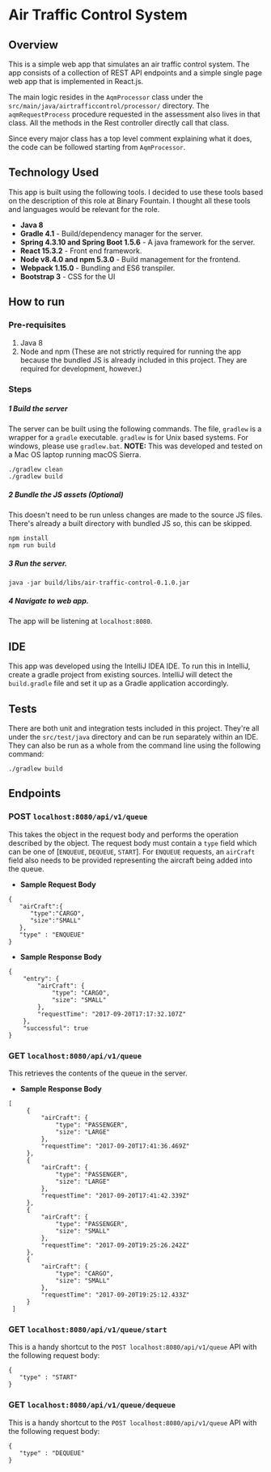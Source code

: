 # Air Traffic Control System
## Overview

This is a simple web app that simulates an air traffic control system. The app consists of a collection of REST API endpoints and a simple single page web app that is implemented in React.js.

The main logic resides in the `AqmProcessor` class under the `src/main/java/airtrafficcontrol/processor/` directory. The `aqmRequestProcess` procedure requested in the assessment also lives in that class. All the  methods in the Rest controller directly call that class. 

Since every major class has a top level comment explaining what it does, the code can be followed starting from `AqmProcessor`. 

## Technology Used

This app is built using the following tools. I decided to use these tools based on the description of this role at Binary Fountain. I thought all these tools and languages would be relevant for the role.
- **Java 8**
- **Gradle 4.1** - Build/dependency manager for the server.
- **Spring 4.3.10 and Spring Boot 1.5.6** - A java framework for the server.
- **React 15.3.2** - Front end framework.
- **Node v8.4.0 and npm 5.3.0** - Build management for the frontend.
- **Webpack 1.15.0** - Bundling and ES6 transpiler.
- **Bootstrap 3** - CSS for the UI

## How to run

### Pre-requisites
1. Java 8
2. Node and npm (These are not strictly required for running the app because the bundled JS is already included in this project. They are required for development, however.)

### Steps
##### 1 Build the server

The server can be built using the following commands. The file, `gradlew` is a wrapper for a `gradle` executable. `gradlew` is for Unix based systems. For windows, please use `gradlew.bat`. **NOTE:** This was developed and tested on a Mac OS laptop running macOS Sierra.

```
./gradlew clean
./gradlew build
```

##### 2 Bundle the JS assets (Optional)

This doesn't need to be run unless changes are made to the source JS files. There's already a built directory with bundled JS so, this can be skipped.

```
npm install
npm run build
```

##### 3 Run the server.


```
java -jar build/libs/air-traffic-control-0.1.0.jar
```

##### 4 Navigate to web app.

The app will be listening at `localhost:8080`.

## IDE

This app was developed using the IntelliJ IDEA IDE. To run this in IntelliJ, create a gradle project from existing sources. IntelliJ will detect the `build.gradle` file and set it up as a Gradle application accordingly.

## Tests

There are both unit and integration tests included in this project. They're all under the `src/test/java` directory and can be run separately within an IDE. They can also be run as a whole from the command line using the following command:
```$xslt
./gradlew build
```

## Endpoints

### POST `localhost:8080/api/v1/queue`
This takes the object in the request body and performs the operation described by the object. The request body must contain a `type` field which can be one of [`ENQUEUE`, `DEQUEUE`, `START`]. For `ENQUEUE` requests, an `airCraft` field also needs to be provided representing the aircraft being added into the queue.

- **Sample Request Body** 
```$xslt
{
   "airCraft":{
      "type":"CARGO",
      "size":"SMALL"
   },
   "type" : "ENQUEUE"
}
```
- **Sample Response Body**
```$xslt
{
    "entry": {
        "airCraft": {
            "type": "CARGO",
            "size": "SMALL"
        },
        "requestTime": "2017-09-20T17:17:32.107Z"
    },
    "successful": true
}
```


### GET `localhost:8080/api/v1/queue`

This retrieves the contents of the queue in the server.

- **Sample Response Body**
```$xslt
[
     {
         "airCraft": {
             "type": "PASSENGER",
             "size": "LARGE"
         },
         "requestTime": "2017-09-20T17:41:36.469Z"
     },
     {
         "airCraft": {
             "type": "PASSENGER",
             "size": "LARGE"
         },
         "requestTime": "2017-09-20T17:41:42.339Z"
     },
     {
         "airCraft": {
             "type": "PASSENGER",
             "size": "SMALL"
         },
         "requestTime": "2017-09-20T19:25:26.242Z"
     },
     {
         "airCraft": {
             "type": "CARGO",
             "size": "SMALL"
         },
         "requestTime": "2017-09-20T19:25:12.433Z"
     }
 ]
```


### GET `localhost:8080/api/v1/queue/start`
This is a handy shortcut to the `POST localhost:8080/api/v1/queue` API with the following request body:
```$xslt
{
   "type" : "START"
}
```


### GET `localhost:8080/api/v1/queue/dequeue`
This is a handy shortcut to the `POST localhost:8080/api/v1/queue` API with the following request body:
```$xslt
{
   "type" : "DEQUEUE"
}
```

